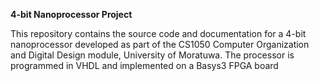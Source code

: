 **4-bit Nanoprocessor Project**

This repository contains the source code and documentation for a 4-bit nanoprocessor developed as part of the CS1050 Computer Organization and Digital Design module, University of Moratuwa. The processor is programmed in VHDL and implemented on a Basys3 FPGA board
